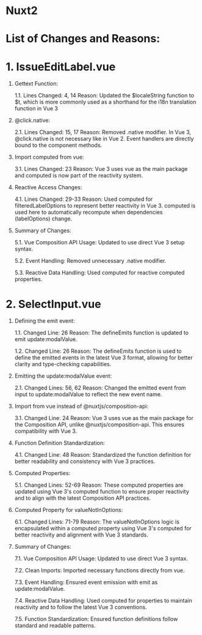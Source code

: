 # Nuxt2

# List of Changes and Reasons:

# 1. IssueEditLabel.vue
1. Gettext Function:

    1.1. Lines Changed: 4, 14 Reason: Updated the $localeString function to $t, which is more commonly used as a shorthand for the i18n translation function in Vue 3
2. @click.native:

    2.1. Lines Changed: 15, 17 Reason: Removed .native modifier. In Vue 3, @click.native is not necessary like in Vue 2. Event handlers are directly bound to the component methods.
3. Import computed from vue:

    3.1. Lines Changed: 23 Reason: Vue 3 uses vue as the main package and computed is now part of the reactivity system.
4. Reactive Access Changes:

    4.1. Lines Changed: 29-33 Reason: Used computed for filteredLabelOptions to represent better reactivity in Vue 3. computed is used here to automatically recompute when dependencies (labelOptions) change.
5. Summary of Changes:

    5.1. Vue Composition API Usage: Updated to use direct Vue 3 setup syntax.

    5.2. Event Handling: Removed unnecessary .native modifier.

    5.3. Reactive Data Handling: Used computed for reactive computed properties.

# 2. SelectInput.vue
1. Defining the emit event:

    1.1. Changed Line: 26 Reason: The defineEmits function is updated to emit update:modalValue.

    1.2. Changed Line: 26 Reason: The defineEmits function is used to define the emitted events in the latest Vue 3 format, allowing for better clarity and type-checking capabilities.
2. Emitting the update:modalValue event:

    2.1. Changed Lines: 56, 62 Reason: Changed the emitted event from input to update:modalValue to reflect the new event name.
3. Import from vue instead of @nuxtjs/composition-api:

    3.1. Changed Line: 24 Reason: Vue 3 uses vue as the main package for the Composition API, unlike @nuxtjs/composition-api. This ensures compatibility with Vue 3.
4. Function Definition Standardization:

    4.1. Changed Line: 48 Reason: Standardized the function definition for better readability and consistency with Vue 3 practices.
5. Computed Properties:

    5.1. Changed Lines: 52-69 Reason: These computed properties are updated using Vue 3's computed function to ensure proper reactivity and to align with the latest Composition API practices.
6. Computed Property for valueNotInOptions:

    6.1. Changed Lines: 71-79 Reason: The valueNotInOptions logic is encapsulated within a computed property using Vue 3's computed for better reactivity and alignment with Vue 3 standards.
7. Summary of Changes:

    7.1. Vue Composition API Usage: Updated to use direct Vue 3 syntax.

    7.2. Clean Imports: Imported necessary functions directly from vue.

    7.3. Event Handling: Ensured event emission with emit as update:modalValue.

    7.4. Reactive Data Handling: Used computed for properties to maintain reactivity and to follow the latest Vue 3 conventions.

    7.5. Function Standardization: Ensured function definitions follow standard and readable patterns.
